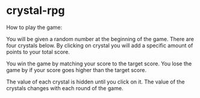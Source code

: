 # crystal-rpg


How to play the game:

You will be given a random number at the beginning of the game.
There are four crystals below. By clicking on crystal you will add a specific amount of points to your total score.

You win the game by matching your score to the target score. You lose the game by if your score goes higher than the target score.

The value of each crystal is hidden until you click on it. The value of the crystals changes with each round of the game.